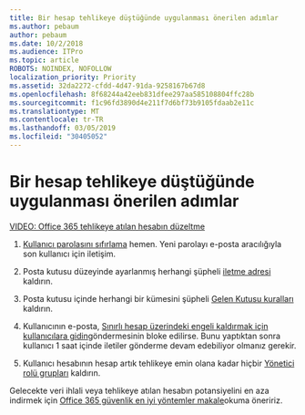```yaml
---
title: Bir hesap tehlikeye düştüğünde uygulanması önerilen adımlar
ms.author: pebaum
author: pebaum
ms.date: 10/2/2018
ms.audience: ITPro
ms.topic: article
ROBOTS: NOINDEX, NOFOLLOW
localization_priority: Priority
ms.assetid: 32da2272-cfdd-4d47-91da-9258167b67d8
ms.openlocfilehash: 8f68244a42eeb831dfee297aa585108804ffc28b
ms.sourcegitcommit: f1c96fd3890d4e211f7d6bf73b9105fdaab2e11c
ms.translationtype: MT
ms.contentlocale: tr-TR
ms.lasthandoff: 03/05/2019
ms.locfileid: "30405052"
---
```

# <a name="recommended-steps-to-take-if-an-account-is-compromised"></a>Bir hesap tehlikeye düştüğünde uygulanması önerilen adımlar

[VIDEO: Office 365 tehlikeye atılan hesabın düzeltme](https://www.microsoft.com/videoplayer/embed/RE2jvOb?pid=ocpVideo0-innerdiv-oneplayer&amp;postJsllMsg=true&amp;maskLevel=20&amp;autoplay=true)
  
1. [Kullanıcı parolasını sıfırlama](https://support.office.com/article/7a5d073b-7fae-4aa5-8f96-9ecd041aba9c) hemen. Yeni parolayı e-posta aracılığıyla son kullanıcı için iletişim. 
    
2. Posta kutusu düzeyinde ayarlanmış herhangi şüpheli [iletme adresi](https://support.office.com/article/ab5eb117-0f22-4fa7-a662-3a6bdb0add74) kaldırın. 
    
3. Posta kutusu içinde herhangi bir kümesini şüpheli [Gelen Kutusu kuralları](https://support.office.com/article/1433E3A0-7FB0-4999-B536-50E05CB67FED) kaldırın. 
    
4. Kullanıcının e-posta, [Sınırlı hesap üzerindeki engeli kaldırmak için kullanıcılara gidin](https://protection.office.com/?hash=/restrictedusers)göndermesinin bloke edilirse. Bunu yaptıktan sonra kullanıcı 1 saat içinde iletiler gönderme devam edebiliyor olmanız gerekir.
    
5. Kullanıcı hesabının hesap artık tehlikeye emin olana kadar hiçbir [Yönetici rolü grupları](https://support.office.com/article/eac4d046-1afd-4f1a-85fc-8219c79e1504) kaldırın. 
    
Gelecekte veri ihlali veya tehlikeye atılan hesabın potansiyelini en aza indirmek için [Office 365 güvenlik en iyi yöntemler makale](https://support.office.com/article/9295e396-e53d-49b9-ae9b-0b5828cdedc3)okuma öneririz.
  

